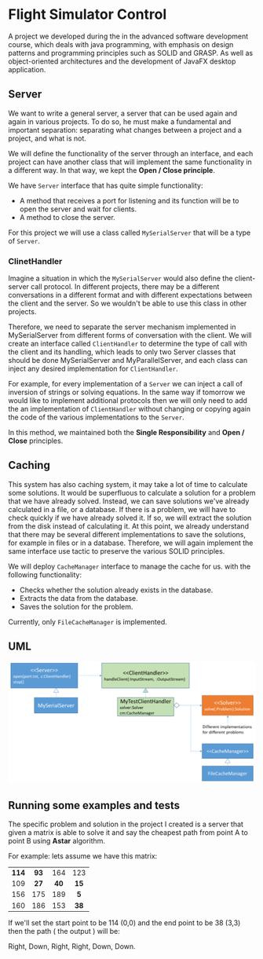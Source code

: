 # Flight Simulator Control

A project we developed during the in the advanced software development course, which deals with java programming, with emphasis on design patterns and programming principles such as SOLID and GRASP.
As well as object-oriented architectures and the development of JavaFX desktop application.

## Server

We want to write a general server, a server that can be used again and again in various projects.
To do so, he must make a fundamental and important separation: separating what changes between a project and a project, and what is not.

We will define the functionality of the server through an interface,
and each project can have another class that will implement the same functionality in a different way.
In that way, we kept the **Open / Close principle**.

We have ```Server``` interface that has quite simple functionality:
* A method that receives a port for listening and its function will be to open the server and wait for clients.
* A method to close the server.

For this project we will use a class called ```MySerialServer``` that will be a type of ```Server```.

### ClinetHandler

Imagine a situation in which the ```MySerialServer``` would also define the client-server call protocol.
In different projects, there may be a different conversations in a different format and with different expectations between the client and the server.
So we wouldn't be able to use this class in other projects.


Therefore, we need to separate the server mechanism implemented in MySerialServer from different forms of conversation with the client.
We will create an interface called ```ClientHandler``` to determine the type of call with the client and its handling,
which leads to only two Server classes that should be done MySerialServer and MyParallelServer,
and each class can inject any desired implementation for ```ClientHandler```.


For example, for every implementation of a ```Server``` we can inject a call of inversion of strings or solving equations.
In the same way if tomorrow we would like to implement additional protocols then we will only need to add the an implementation of ```ClientHandler``` without changing or copying again the code of the various implementations to the ```Server```.

In this method, we maintained both the **Single Responsibility** and **Open / Close** principles.

## Caching
This system has also caching system,
it may take a lot of time to calculate some solutions.
It would be superfluous to calculate a solution for a problem that we have already solved.
Instead, we can save solutions we've already calculated in a file, or a database.
If there is a problem, we will have to check quickly if we have already solved it.
If so, we will extract the solution from the disk instead of calculating it.
At this point, we already understand that there may be several different implementations to save the solutions,
for example in files or in a database. Therefore, we will again implement the same interface use tactic to preserve the various SOLID principles.
 

We will deploy ```CacheManager``` interface to manage the cache for us. with the following functionality:
* Checks whether the solution already exists in the database.
* Extracts the data from the database.
* Saves the solution for the problem.

Currently, only ```FileCacheManager``` is implemented.

## UML

![ServerClient Java UML](/project_uml.png "ServerClient Java UML")

## Running some examples and tests

The specific problem and solution in the project I created is a server that given a matrix is able to solve it and say the cheapest path from point A to point B using **Astar** algorithm.

For example: lets assume we have this matrix:

|  |   |  |  |
| :---: | :---: | :---: | :---: |
| **114** | **93**  | 164 | 123 |
| 109 | **27**  | **40**  | **15**  |
| 156 | 175 | 189 | **5**   |
| 160 | 186 | 153 | **38**  |

If we'll set the start point to be 114 (0,0) and the end point to be 38 (3,3) then the path ( the output ) will be:

Right, Down, Right, Right, Down, Down.


